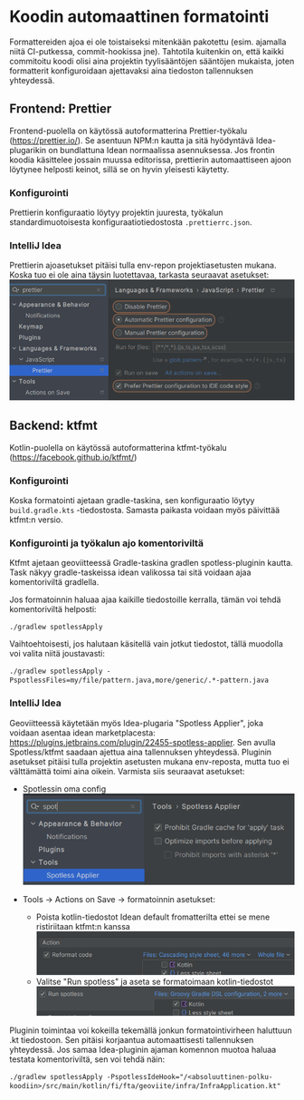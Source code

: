 # Koodin automaattinen formatointi

Formattereiden ajoa ei ole toistaiseksi mitenkään pakotettu (esim. ajamalla niitä CI-putkessa, commit-hookissa jne).
Tahtotila kuitenkin on, että kaikki commitoitu koodi olisi aina projektin tyylisääntöjen sääntöjen mukaista, joten
formatterit konfiguroidaan ajettavaksi aina tiedoston tallennuksen yhteydessä.

## Frontend: Prettier

Frontend-puolella on käytössä autoformatterina Prettier-työkalu (https://prettier.io/). Se asentuun NPM:n kautta ja
sitä hyödyntävä Idea-plugarikin on bundlattuna Idean normaalissa asennuksessa. Jos frontin koodia käsittelee jossain
muussa editorissa, prettierin automaattiseen ajoon löytynee helposti keinot, sillä se on hyvin yleisesti käytetty.

### Konfigurointi

Prettierin konfiguraatio löytyy projektin juuresta, työkalun standardimuotoisesta konfiguraatiotiedostosta
`.prettierrc.json`.

### IntelliJ Idea

Prettierin ajoasetukset pitäisi tulla env-repon projektiasetusten mukana. Koska tuo ei ole aina täysin luotettavaa,
tarkasta seuraavat asetukset:
![](images/prettier.png)

## Backend: ktfmt

Kotlin-puolella on käytössä autoformatterina ktfmt-työkalu (https://facebook.github.io/ktfmt/)

### Konfigurointi

Koska formatointi ajetaan gradle-taskina, sen konfiguraatio löytyy `build.gradle.kts` -tiedostosta. Samasta paikasta
voidaan myös päivittää ktfmt:n versio.

### Konfigurointi ja työkalun ajo komentoriviltä

Ktfmt ajetaan geoviitteessä Gradle-taskina gradlen spotless-pluginin kautta. Task näkyy gradle-taskeissa idean valikossa
tai sitä voidaan ajaa komentoriviltä gradlella.

Jos formatoinnin haluaa ajaa kaikille tiedostoille kerralla, tämän voi tehdä komentoriviltä helposti:

```
./gradlew spotlessApply
```

Vaihtoehtoisesti, jos halutaan käsitellä vain jotkut tiedostot, tällä muodolla voi valita niitä joustavasti:

```
./gradlew spotlessApply -PspotlessFiles=my/file/pattern.java,more/generic/.*-pattern.java
```

### IntelliJ Idea

Geoviitteessä käytetään myös Idea-plugaria "Spotless Applier", joka voidaan asentaa idean marketplacesta:
https://plugins.jetbrains.com/plugin/22455-spotless-applier. Sen avulla Spotless/ktfmt saadaan ajettua aina tallennuksen
yhteydessä. Pluginin asetukset pitäisi tulla projektin asetusten mukana env-reposta, mutta tuo ei välttämättä toimi aina
oikein. Varmista siis seuraavat asetukset:

- Spotlessin oma config
  ![](images/spotless_main_config.png)

- Tools -> Actions on Save -> formatoinnin asetukset:
    - Poista kotlin-tiedostot Idean default fromatterilta ettei se mene ristiriitaan ktfmt:n kanssa
      ![](images/spotless_ei_default_formatointia.png)
    - Valitse "Run spotless" ja aseta se formatoimaan kotlin-tiedostot
      ![](images/spotless_on_save_kotlin.png)

Pluginin toimintaa voi kokeilla tekemällä jonkun formatointivirheen haluttuun .kt tiedostoon. Sen pitäisi korjaantua
automaattisesti tallennuksen yhteydessä. Jos samaa Idea-pluginin ajaman komennon muotoa haluaa testata komentoriviltä,
sen voi tehdä näin:

```
./gradlew spotlessApply -PspotlessIdeHook="/<absoluuttinen-polku-koodiin>/src/main/kotlin/fi/fta/geoviite/infra/InfraApplication.kt"
```

